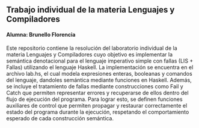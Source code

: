 ##  Trabajo individual de la materia Lenguajes y Compiladores
#### Alumna: Brunello Florencia

Este repositorio contiene la resolución del laboratorio individual de la materia Lenguajes y Compiladores cuyo objetivo es implementar la semántica denotacional para el lenguaje imperativo simple con fallas (LIS + Fallas) utilizando el lenguaje Haskell.
La implementación se encuentra en el archivo lab.hs, el cual modela expresiones enteras, booleanas y comandos del lenguaje, dandoles semántica mediante funciones en Haskell. Además, se incluye el tratamiento de fallas mediante construcciones como Fail y Catch que permiten representar errores y recuperarse de ellos dentro del flujo de ejecución del programa.
Para lograr esto, se definen funciones auxiliares de control que permiten propagar y restaurar correctamente el estado del programa durante la ejecución, respetando el comportamiento esperado de cada construcción semántica.